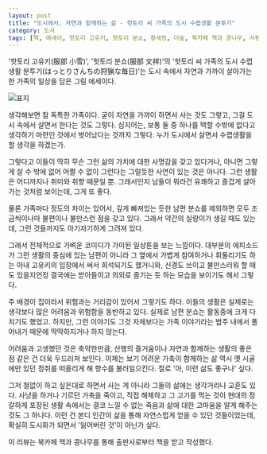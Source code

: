 ```yaml
---
layout: post
title: "도시에서, 자연과 함께하는 삶 - 핫토리 씨 가족의 도시 수렵생활 분투기"
category: 도서
tags: [책, 에세이, 핫토리 고유키, 핫토리 분쇼, 황세정, 더숲, 북카페 책과 콩나무, 서평]
---
```


'핫토리 고유키(服部 小雪)',
'핫토리 분쇼(服部 文祥)'의
'핫토리 씨 가족의 도시 수렵생활 분투기(はっとりさんちの狩猟な毎日)'는
도시 속에서 자연과 가까이 살아가는 한 가족의 일상을 담은 그림 에세이다.

![표지](https://images2.imgbox.com/9c/4d/Ey7Prv9h_o.jpg)

생각해보면 참 독특한 가족이다.
굳이 자연을 가까이 하면서 사는 것도 그렇고,
그걸 도시 속에서 살면서 한다는 것도 그렇다.
심지어는, 보통 둘 중 하나를 택할 수밖에 없다고 생각하기 마련인 것에서 벗어났다는 것까지 그렇다.
누가 도시에서 살면서 수렵생활을 할 생각을 하겠는가.

그렇다고 이들이 딱히 무슨 그런 삶의 가치에 대한 사명감을 갖고 있다거나,
아니면 그렇게 살 수 밖에 없어 어쩔 수 없이 그런다는 그럴듯한 사연이 있는 것은 아니다.
그런 생활은 어디까지나 취미와 취향 때문일 뿐.
그래서인지 남들이 뭐라건 유쾌하고 즐겁게 살아가는 것처럼 보이는데, 그게 또 좋다.

물론 가족마다 정도의 차이는 있어서,
깊게 빠져있는 듯한 남편 분쇼를 제외하면 모두 조금씩이나마 불편이나 불만스런 점을 갖고 있다.
그래서 약간의 실랑이가 생길 때도 있는데, 그런 것들까지도 아기자기하게 그려져 있다.

그래서 전체적으로 가벼운 코미디가 가미된 일상툰을 보는 느낌이다.
대부분의 에피소드가 그런 생활의 중심에 있는 남편이 아니라
그 옆에서 가볍게 참여하거나 휘둘리기도 하는 아내 고유키의 입장에서 써서 희석되기도 했거니와,
신경도 쓰이고 불만스러워 할 때도 있을지언정
결국에는 받아들이고 의외로 즐기는 듯 하는 모습을 보이기도 해서 그렇다.

주 배경이 집이라서 위험과는 거리감이 있어서 그렇기도 하다.
이들의 생활은 실제로는 생각보다 많은 어려움과 위험함을 동반하고 있다.
실제로 남편 분쇼는 활동중에 크게 다치기도 했었고.
하지만, 그런 이야기도 그것 자체보다는 가족 이야기라는 범주 내에서 풀어내기 때문에 딱딱하지거나 하지 않는다.

어려움과 고생했던 것은 축약한만큼,
산행의 즐거움이나 자연과 함께하는 생활의 좋은 점 같은 건 더욱 두드러져 보인다.
이제는 보기 어려운 가축이 함께하는 삶 역시 옛 시골에만 있던 정취를 떠올리게 해 향수를 불러일으킨다.
절로 '아, 이런 삶도 좋구나' 싶다.

그저 철없이 하고 싶은대로 하면서 사는 게 아니라 그들의 삶에는 생각거리나 교훈도 있다.
사냥을 하거나 기르던 가축을 죽이고, 직접 해체하고 그 고기를 먹는 것이
현대의 정갈하게 포장된 생활 속에서는 결코 느낄 수 없는 죽음과 삶에 대한 고마움을 알게 해주는 것도 그 하나다.
이런 건 본디 인간이 삶을 통해 자연스럽게 얻을 수 있던 것들이었는데,
확실히 도시화가 되면서 '잃어버린 것'이 아닌가 싶다.



<div class="im im-info">
이 리뷰는 북카페 책과 콩나무를 통해 출판사로부터 책을 받고 작성했다.
</div>
